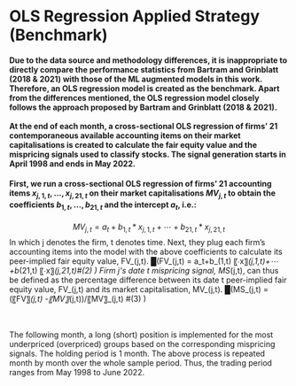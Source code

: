 # OLS Regression Applied Strategy (Benchmark)
#### Due to the data source and methodology differences, it is inappropriate to directly compare the performance statistics from Bartram and Grinblatt (2018 & 2021) with those of the ML augmented models in this work. Therefore, an OLS regression model is created as the benchmark. Apart from the differences mentioned, the OLS regression model closely follows the approach proposed by Bartram and Grinblatt (2018 & 2021). <br><br> At the end of each month, a cross-sectional OLS regression of firms’ 21 contemporaneous available accounting items on their market capitalisations is created to calculate the fair equity value and the mispricing signals used to classify stocks. The signal generation starts in April 1998 and ends in May 2022.

#### First, we run a cross-sectional OLS regression of firms’ 21 accounting items $x_{j,1,t},…,x_{j,21,t}$ on their market capitalisations $MV_{j,t}$ to obtain the coefficients $b_{1,t},…,b_{21,t}$ and the intercept $a_t$, i.e.:
$$MV_{j,t}  = a_t+b_{1,t} * x_{j,1,t}+⋯+b_{21,t} * x_{j,21,t}$$
In which j denotes the firm, t denotes time. Next, they plug each firm’s accounting items into the model with the above coefficients to calculate its peer-implied fair equity value, FV_(j,t).
█(FV_(j,t)  = a_t+b_(1,t) 〖∙x〗_(j,1,t)+⋯+b_(21,t) 〖∙x〗_(j,21,t)#(2) )
Firm j's date t mispricing signal, MS_(j,t), can thus be defined as the percentage difference between its date t peer-implied fair equity value, FV_(j,t) and its market capitalisation, MV_(j,t).
█(MS_(j,t)  =  (〖FV〗_(j,t)  -〖MV〗_(j,t))/〖MV〗_(j,t) #(3) )


<br><br> The following month, a long (short) position is implemented for the most underpriced (overpriced) groups based on the corresponding mispricing signals. The holding period is 1 month. The above process is repeated month by month over the whole sample period. Thus, the trading period ranges from May 1998 to June 2022.
